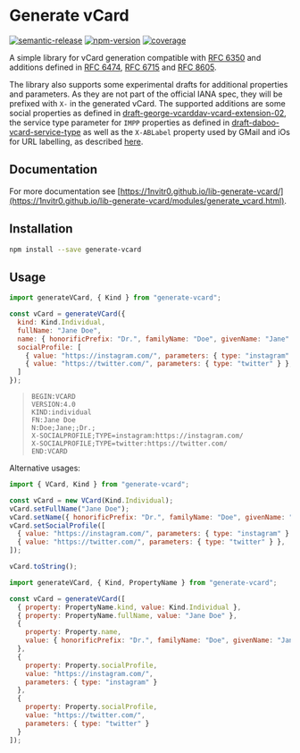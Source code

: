 # Generate vCard

[![semantic-release](https://img.shields.io/badge/%20%20%F0%9F%93%A6%F0%9F%9A%80-semantic--release-e10079.svg)](https://github.com/semantic-release/semantic-release)
[![npm-version](https://img.shields.io/npm/v/generate-vcard?logo=npm)](https://www.npmjs.com/package/generate-vcard)
[![coverage](https://img.shields.io/codecov/c/github/1nVitr0/lib-generate-vcard?logo=codecov&token=D1VD9GHM8B)](https://codecov.io/gh/1nVitr0/lib-generate-vcard)

A simple library for vCard generation compatible with [RFC 6350](https://tools.ietf.org/html/rfc6350) and additions defined in [RFC 6474](https://tools.ietf.org/html/rfc6474), [RFC 6715](https://tools.ietf.org/html/rfc6715) and [RFC 8605](https://tools.ietf.org/html/rfc8605).

The library also supports some experimental drafts for additional properties and parameters.
As they are not part of the official IANA spec, they will be prefixed with `X-` in the generated vCard.
The supported additions are some social properties as defined in [draft-george-vcarddav-vcard-extension-02](https://tools.ietf.org/id/draft-george-vcarddav-vcard-extension-02.html),
the service type parameter for `IMPP` properties as defined in [draft-daboo-vcard-service-type](https://datatracker.ietf.org/doc/html/draft-daboo-vcard-service-type)
as well as the `X-ABLabel` property used by GMail and iOs for URL labelling, as described [here](https://alessandrorossini.org/the-sad-story-of-the-vcard-format-and-its-lack-of-interoperability/).

## Documentation

For more documentation see [https://1nvitr0.github.io/lib-generate-vcard/](https://1nvitr0.github.io/lib-generate-vcard/modules/generate_vcard.html).

## Installation

```bash
npm install --save generate-vcard
```

## Usage

```javascript
import generateVCard, { Kind } from "generate-vcard";

const vCard = generateVCard({
  kind: Kind.Individual,
  fullName: "Jane Doe",
  name: { honorificPrefix: "Dr.", familyName: "Doe", givenName: "Jane"  },
  socialProfile: [
    { value: "https://instagram.com/", parameters: { type: "instagram" } },
    { value: "https://twitter.com/", parameters: { type: "twitter" } },
  ]
});
```

> ```text
> BEGIN:VCARD
> VERSION:4.0
> KIND:individual
> FN:Jane Doe
> N:Doe;Jane;;Dr.;
> X-SOCIALPROFILE;TYPE=instagram:https://instagram.com/
> X-SOCIALPROFILE;TYPE=twitter:https://twitter.com/
> END:VCARD
> ```

Alternative usages:

```javascript
import { VCard, Kind } from "generate-vcard";

const vCard = new VCard(Kind.Individual);
vCard.setFullName("Jane Doe");
vCard.setName({ honorificPrefix: "Dr.", familyName: "Doe", givenName: "Jane"  });
vCard.setSocialProfile([
  { value: "https://instagram.com/", parameters: { type: "instagram" } },
  { value: "https://twitter.com/", parameters: { type: "twitter" } },
]);

vCard.toString();
```

```javascript
import generateVCard, { Kind, PropertyName } from "generate-vcard";

const vCard = generateVCard([
  { property: PropertyName.kind, value: Kind.Individual },
  { property: PropertyName.fullName, value: "Jane Doe" },
  { 
    property: Property.name,
    value: { honorificPrefix: "Dr.", familyName: "Doe", givenName: "Jane"  }
  },
  {
    property: Property.socialProfile,
    value: "https://instagram.com/",
    parameters: { type: "instagram" }
  },
  {
    property: Property.socialProfile,
    value: "https://twitter.com/",
    parameters: { type: "twitter" }
  }
]);
```
